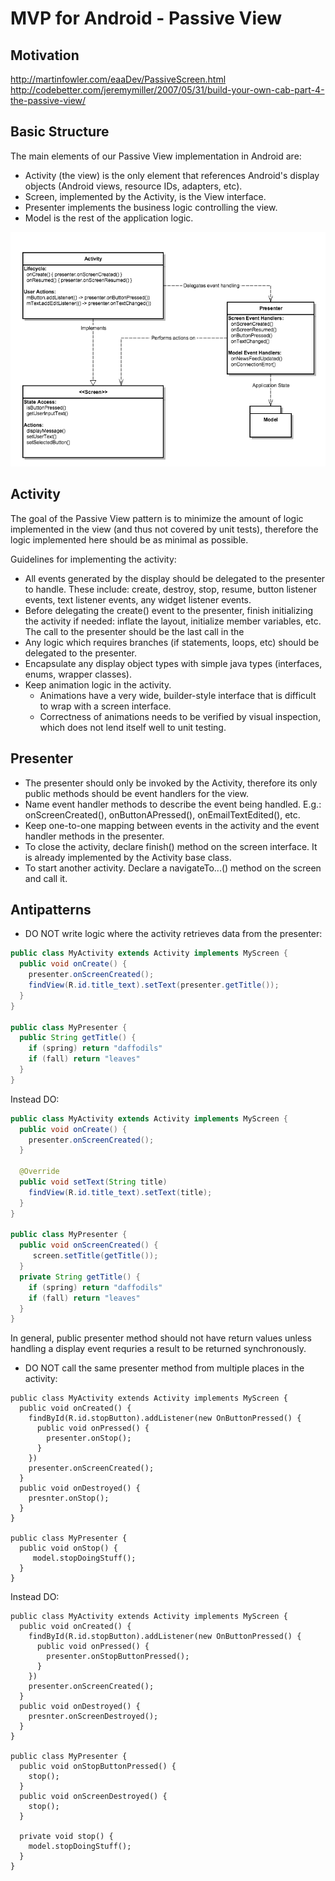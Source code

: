 # MVP for Android - Passive View
## Motivation
http://martinfowler.com/eaaDev/PassiveScreen.html
http://codebetter.com/jeremymiller/2007/05/31/build-your-own-cab-part-4-the-passive-view/

## Basic Structure
The main elements of our Passive View implementation in Android are:
* Activity (the view) is the only element that references Android's display objects (Android views, resource IDs, adapters, etc).
* Screen, implemented by the Activity, is the View interface.
* Presenter implements the business logic controlling the view.
* Model is the rest of the application logic.

![MVP Overview](images/mvp_overview.png)

## Activity
The goal of the Passive View pattern is to minimize the amount of logic implemented in the view (and thus not covered by unit tests), therefore the logic implemented here should be as minimal as possible.  

Guidelines for implementing the activity:
* All events generated by the display should be delegated to the presenter to handle.  These include: create, destroy, stop,  resume, button listener events, text listener events, any widget listener events.  
* Before delegating the create() event to the presenter, finish initializing the activity if needed: inflate the layout, initialize member variables, etc.  The call to the presenter should be the last call in the 
* Any logic which requires branches (if statements, loops, etc) should be delegated to the presenter.
* Encapsulate any display object types with simple java types (interfaces, enums, wrapper classes).
* Keep animation logic in the activity.  
  * Animations have a very wide, builder-style interface that is difficult to wrap with a screen interface.
  * Correctness of animations needs to be verified by visual inspection, which does not lend itself well to unit testing.

## Presenter
* The presenter should only be invoked by the Activity, therefore its only public methods should be event handlers for the view.
* Name event handler methods to describe the event being handled.  E.g.: onScreenCreated(), onButtonAPressed(), onEmailTextEdited(), etc.
* Keep one-to-one mapping between events in the activity and the event handler methods in the presenter. 
* To close the activity, declare finish() method on the screen interface.  It is already implemented by the Activity base class.
* To start another activity.  Declare a navigateTo...() method on the screen and call it.

## Antipatterns
* DO NOT write logic where the activity retrieves data from the presenter:  
```java
public class MyActivity extends Activity implements MyScreen {
  public void onCreate() {
    presenter.onScreenCreated();
    findView(R.id.title_text).setText(presenter.getTitle());
  }
}

public class MyPresenter {
  public String getTitle() {
    if (spring) return "daffodils"
    if (fall) return "leaves"
  }
}
```
Instead DO:
```java
public class MyActivity extends Activity implements MyScreen { 
  public void onCreate() {
    presenter.onScreenCreated();
  }  
    
  @Override 
  public void setText(String title)
    findView(R.id.title_text).setText(title);
  }
}

public class MyPresenter {
  public void onScreenCreated() {
     screen.setTitle(getTitle());
  }
  private String getTitle() {
    if (spring) return "daffodils"
    if (fall) return "leaves"
  }
}
```
In general, public presenter method should not have return values unless handling a display event requries a result to be returned synchronously.

* DO NOT call the same presenter method from multiple places in the activity:
```
public class MyActivity extends Activity implements MyScreen {
  public void onCreated() {
    findById(R.id.stopButton).addListener(new OnButtonPressed() { 
      public void onPressed() {
        presenter.onStop();
      }
    })
    presenter.onScreenCreated();
  }
  public void onDestroyed() {
    presnter.onStop();
  }
}

public class MyPresenter {
  public void onStop() {
     model.stopDoingStuff();
  }
}
```
Instead DO:
```
public class MyActivity extends Activity implements MyScreen {
  public void onCreated() {
    findById(R.id.stopButton).addListener(new OnButtonPressed() { 
      public void onPressed() {
        presenter.onStopButtonPressed();
      }
    })
    presenter.onScreenCreated();
  }
  public void onDestroyed() {
    presnter.onScreenDestroyed();
  }
}

public class MyPresenter {
  public void onStopButtonPressed() {
    stop();
  }
  public void onScreenDestroyed() {
    stop();
  }
  
  private void stop() {
    model.stopDoingStuff();
  }
}
```
